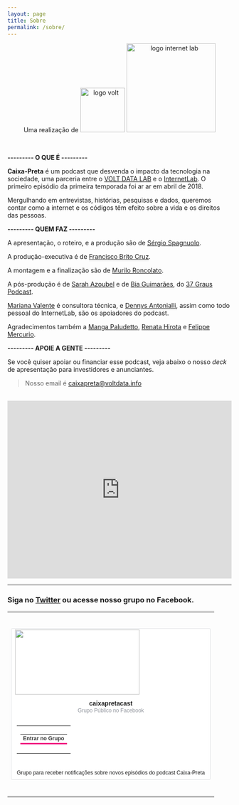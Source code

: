 ```yaml
---
layout: page
title: Sobre
permalink: /sobre/
---
```


<p style="text-align:center">
Uma realização de

<img src="../logo_volt.png" alt="logo volt" width="100px">

<img src="../logo_internelab.png" alt="logo internet lab" width="200px">
</p>

<br>

**--------- O QUE É ---------**

**Caixa-Preta** é um podcast que desvenda o impacto da tecnologia na sociedade, uma parceria entre o [VOLT DATA LAB](https://voltdata.info) e o [InternetLab](https://www.internetlab.org.br/en/). O primeiro episódio da primeira temporada foi ar ar em abril de 2018.

Mergulhando em entrevistas, histórias, pesquisas e dados, queremos contar como a internet e os códigos têm efeito sobre a vida e os direitos das pessoas.

**--------- QUEM FAZ ---------**

A apresentação, o roteiro, e a produção são de [Sérgio Spagnuolo](https://twitter.com/sergiospagnuolo).

A produção-executiva é de [Francisco Brito Cruz](https://twitter.com/fbritocruz).

A montagem e a finalização são de [Murilo Roncolato](https://twitter.com/muriloasr).

A pós-produção é de [Sarah Azoubel](https://twitter.com/sarahazl) e de [Bia Guimarães](https://twitter.com/bzguimaraes), do [37 Graus Podcast](https://twitter.com/37podcast).

[Mariana Valente](https://twitter.com/mrnvlnt) é consultora técnica, e [Dennys Antonialli](https://twitter.com/dennysanfran), assim como todo pessoal do InternetLab, são os apoiadores do podcast.

Agradecimentos também a [Manga Paludetto](https://twitter.com/Manga_san), [Renata Hirota](https://twitter.com/renata_mh) e [Felippe Mercurio](https://twitter.com/ztock).

**--------- APOIE A GENTE ---------**

Se você quiser apoiar ou financiar esse podcast, veja abaixo o nosso _deck_ de apresentação para investidores e anunciantes.

> Nosso email é <a href="mailto:caixapreta@voltdata.info" target="_blank">caixapreta@voltdata.info</a>

<br>

<iframe src="https://docs.google.com/presentation/d/e/2PACX-1vRI1ODK-ZMWI0uzZ9ULt9GYAjHw0k56Kar59Myfsx1sGH0v8l98X7o1NDBAwSafDvnydfrlIdrJu4tL/embed?start=false&loop=false&delayms=3000" frameborder="0" width="100%" height="400" allowfullscreen="true" mozallowfullscreen="true" webkitallowfullscreen="true"></iframe>

<br>

---

### Siga no [Twitter](https://twitter.com/caixapretacast) ou acesse nosso grupo no Facebook.

<table border="0" width="100%" cellspacing="0" cellpadding="0" style="border-collapse:collapse;"><tr style=""><td height="28" style="line-height:28px;">&nbsp;</td></tr><tr><td style=""><table border="0" width="280" cellspacing="0" cellpadding="0" style="border-collapse:separate;background-color:#ffffff;border:1px solid #dddfe2;border-radius:3px;font-family:'Share Tech Mono', sans-serif;margin:0px auto;"><tr style="padding-bottom: 8px;"><td style=""><img class="img" src="https://scontent.fcgh14-1.fna.fbcdn.net/v/t1.0-0/c0.0.595.310a/p526x395/33727740_10216697817101561_4124395311244247040_n.jpg?_nc_cat=104&amp;_nc_eui2=AeFnIEqFlFNNwj97JPHphTq_12GbjALWkOVr7g0EHllNvYiBPehga84erLgkZ6p8UnhfeGMBMSlY96FYzJ6fi93RrUDJ3UXfciDUX3L1xA2bxQ&amp;_nc_ht=scontent.fcgh14-1.fna&amp;oh=7064744605d102f1b9039d15d5a08a9c&amp;oe=5D6B9D3A" width="280" height="146" alt="" /></td></tr><tr><td style="font-size:14px;font-weight:bold;padding:8px 8px 0px 8px;text-align:center;">caixapretacast</td></tr><tr><td style="color:#90949c;font-size:12px;font-weight:normal;text-align:center;">Grupo Público no Facebook</td></tr><tr><td style="padding:8px 12px 12px 12px;"><table border="0" cellspacing="0" cellpadding="0" style="border-collapse:collapse;width:100%;"><tr><td style="background-color:#ffffff;border-radius:3px;text-align:center;"><a style="color:#3b5998;text-decoration:none;cursor:pointer;width:100%;" href="https://www.facebook.com/plugins/group/join/popup/?group_id=250480752355935&amp;source=email_campaign_plugin" target="_blank" rel="noopener"><table border="0" cellspacing="0" cellpadding="3" align="center" style="border-collapse:collapse;"><tr><td style="border-bottom:3px solid #f0027f;border-top:0px solid #4267b2;color:#333333;font-family:'Share Tech Mono', Arial, sans-serif;font-size:12px;font-weight:bold;">Entrar no Grupo</td></tr></table></a></td></tr></table></td></tr><tr><td style="border-top:0px solid #dddfe2;font-size:12px;padding:8px 12px;">Grupo para receber notificações sobre novos episódios do podcast Caixa-Preta</td></tr></table></td></tr><tr style=""><td height="28" style="line-height:28px;">&nbsp;</td></tr></table>
